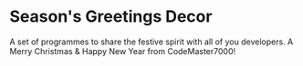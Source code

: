 # Season's Greetings Decor

A set of programmes to share the festive spirit with all of you developers. A Merry Christmas & Happy New Year from CodeMaster7000!
